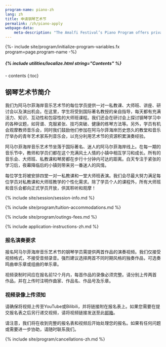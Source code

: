 ```yaml
---
program-name: piano-zh
lang: zh
title: 申请钢琴艺术节
permalink: /zh/piano-apply
webpage-data:
    meta-description: "The Amalfi Festival’s Piano Program offers private lessons, master classes, and recitals while offering opportunities to fully experience the Amalfi Coast with excursions to historic locations."
---
```

{%- include site/program/initialize-program-variables.fx program=page.program-name -%}

<div class="highlight-box" markdown="1">
<h5>{% include utilities/localize.html string="Contents" %}</h5>
- contents
{:toc}
</div>

## 钢琴艺术节简介

我们为阿马尔菲海岸音乐艺术节的每位学员提供一对一私教课、大师班、讲座、研讨会以及演出机会。在这里，学生将受到国际著名教授的亲自指导，每天都有充满活力、知识、互动性和包容性的大师班课程。我们还会在研讨会上探讨钢琴学习中的各种议题，如背谱、克服紧张、技巧突破、健康的练琴方法等。另外，学员有机会观摩教师音乐会，同时我们鼓励他们参加在阿马尔菲海岸历史悠久的教堂和音乐厅举办的青年艺术家系列音乐会，以充分利用艺术节的资源积累演奏经验。

阿马尔菲海岸音乐艺术节坐落于国际著名、迷人的阿马尔菲海岸线上。在每一期的音乐节中，教师和学员们都在这个充满风土人情的小镇中相互学习和成长。所有的音乐会、大师班、私教课和琴房都在步行十分钟内可达的距离。白天专注于紧张的学习后，夜幕降临后的小镇则带来另一番迷人的风情。

每位学生将被安排四堂一对一私教课和一堂大师班表演。我们会尽最大努力满足每位学员对私教课和大师班教学的个性化需求。除了学员个人的课程外，所有大师班和音乐会都向正式学员开放，供其聆听和观摩！

{% include site/session/session-info.md %}

{% include site/program/tuition-accommodations.md %}

{% include site/program/outings-fees.md %}

{% include application-instructions-zh.md %}

### 报名演奏要求

报名阿马尔菲海岸音乐艺术节的钢琴学员需提供两首作品的演奏视频。我们仅接受视频格式，不接受音频录音。强烈建议选择两首不同时期风格的独奏作品，可选奏鸣曲单乐章或组曲的单乐章。

视频录制时间应在报名前12个月内，每首作品的录像必须完整。请分别上传两首作品，并在上传时注明作曲家、作品名、作品号及乐章。


### 视频录像上传须知

请确保将视频上传至YouTube或Bilibili，并将链接附在报名表上。如果您需要在提交报名表之后另行递交视频，请将视频链接发送至此[邮箱](mailto:recordings@amalfi-festival.org)。

请注意，我们将在收到完整的报名表和视频后开始处理您的报名。如果有任何问题或需要进一步协助，请随时联系我们。

{% include site/program/cancellations-zh.md %}
